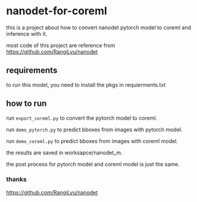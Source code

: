 # nanodet-for-coreml
this is a project about how to convert nanodet pytorch model to coreml and inference with it.<p> most code of this project are reference from https://github.com/RangiLyu/nanodet
## requirements
to run this model, you need to install the pkgs in requierments.txt <p>
## how to run
run `export_coreml.py` to convert the pytorch model to coreml. <p>
run `demo_pytorch.py` to predict bboxes from images with pytorch model. <p>
run `demo_coreml.py` to predict bboxes from images with coreml model. <p>
the results are saved in worksapce/nanodet_m.<p>
the post process for pytorch model and coreml model is just the same.
### thanks
https://github.com/RangiLyu/nanodet
